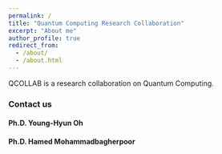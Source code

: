 ```yaml
---
permalink: /
title: "Quantum Computing Research Collaboration"
excerpt: "About me"
author_profile: true
redirect_from: 
  - /about/
  - /about.html
---
```

QCOLLAB is a research collaboration on Quantum Computing. 

### Contact us 

#### Ph.D. Young-Hyun Oh


#### Ph.D. Hamed Mohammadbagherpoor
